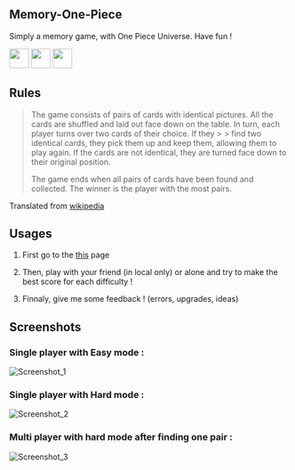 ## Memory-One-Piece

Simply a memory game, with One Piece Universe.
Have fun !

<img src="https://forthebadge.com/images/badges/built-with-love.svg" height="35"/>
<img src="https://forthebadge.com/images/badges/made-with-typescript.svg" height="35"/>
<img src="https://forthebadge.com/images/badges/uses-css.svg" height="35"/>

## Rules

> The game consists of pairs of cards with identical pictures. All the cards are shuffled and laid out face down on the table. In turn, each player turns over two cards of their choice. If they > > find two identical cards, they pick them up and keep them, allowing them to play again. If the cards are not identical, they are turned face down to their original position.
>
> The game ends when all pairs of cards have been found and collected. The winner is the player with the most pairs.

Translated from [wikipedia](https://fr.wikipedia.org/wiki/Jeu_de_paires)

## Usages

1.  First go to the [this](https://icepick4.github.io/Memory-One-Piece/public/) page

2.  Then, play with your friend (in local only) or alone and try to make the best score for each difficulty !

3.  Finnaly, give me some feedback ! (errors, upgrades, ideas)

## Screenshots

### Single player with Easy mode :
![Screenshot_1](https://user-images.githubusercontent.com/82316285/198278396-4156b094-4b71-476e-a8c2-68b3f3baec74.png)

### Single player with Hard mode : 
![Screenshot_2](https://user-images.githubusercontent.com/82316285/198278547-cd0d3ab9-d683-4583-a2b0-5d7e643f1c58.png)

### Multi player with hard mode after finding one pair : 
![Screenshot_3](https://user-images.githubusercontent.com/82316285/198278798-a8a00500-d823-490b-bcf5-e9a6128ccbb0.png)


